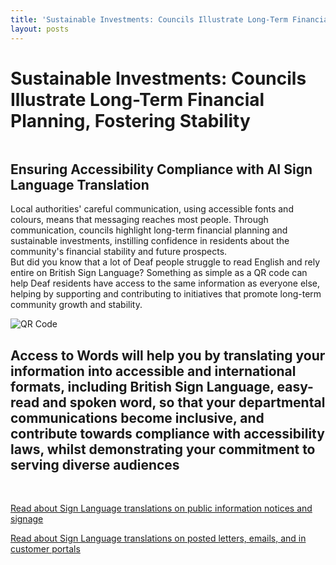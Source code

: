 ```yaml
---
title: 'Sustainable Investments: Councils Illustrate Long-Term Financial Planning, Fostering Stability'
layout: posts
---
```


# Sustainable Investments: Councils Illustrate Long-Term Financial Planning, Fostering Stability

![]()

## Ensuring Accessibility Compliance with AI Sign Language Translation

Local authorities' careful communication, using accessible fonts and colours, means that messaging reaches most people.  Through communication, councils highlight long-term financial planning and sustainable investments, instilling confidence in residents about the community's financial stability and future prospects.  
But did you know that a lot of Deaf people struggle to read English and rely entire on British Sign Language?
Something as simple as a QR code can help Deaf residents have access to the same information as everyone else, helping by supporting and contributing to initiatives that promote long-term community growth and stability.

![QR Code](/posts/images/qr-contact.png)

## Access to Words will help you by translating your information into accessible and international formats, including British Sign Language, easy-read and spoken word, so that your departmental communications become inclusive, and contribute towards compliance with accessibility laws, whilst demonstrating your commitment to serving diverse audiences

<br/>

[Read about Sign Language translations on public information notices and signage](/solutions/gazette)

[Read about Sign Language translations on posted letters, emails, and in customer portals](/solutions/correspondent)
